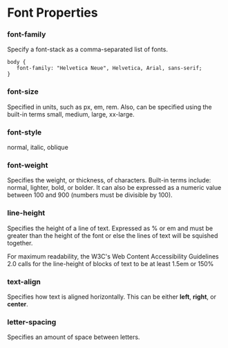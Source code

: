 # Font Properties

### font-family

Specify a font-stack as a comma-separated list of fonts.

```text
body { 
   font-family: "Helvetica Neue", Helvetica, Arial, sans-serif;
}
```

### font-size

Specified in units, such as px, em, rem. Also, can be specified using the built-in terms small, medium, large, xx-large.

### font-style

normal, italic, oblique

### font-weight

Specifies the weight, or thickness, of characters. Built-in terms include: normal, lighter, bold, or bolder. It can also be expressed as a numeric value between 100 and 900 \(numbers must be divisible by 100\).

### line-height

Specifies the height of a line of text.  Expressed as % or em and must be greater than the height of the font or else the lines of text will be squished together.

For maximum readability, the W3C's Web Content Accessibility Guidelines 2.0 calls for the line-height of blocks of text to be at least 1.5em or 150%

### text-align

Specifies how text is aligned horizontally. This can be either **left**, **right**, or **center**.

### letter-spacing

Specifies an amount of space between letters.

